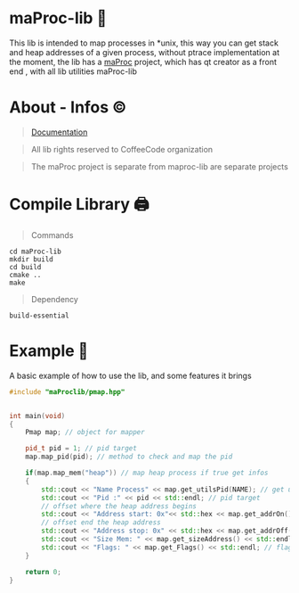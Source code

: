 # maProc-lib :dragon:


This lib is intended to map processes in *unix, this way you can get stack and heap addresses of a given process, without ptrace implementation at the moment, the lib has a [maProc](https://github.com/mentebinaria/maProc) project, which has qt creator as a front end , with all lib utilities maProc-lib

# About - Infos :copyright:
> [Documentation](https://0xc0ffeec0de.github.io/maProc-lib/index.html)

> All lib rights reserved to CoffeeCode organization

> The maProc project is separate from maproc-lib are separate projects

# Compile Library :printer:

> Commands

    cd maProc-lib
    mkdir build
    cd build
    cmake ..
    make


> Dependency

    build-essential

# Example 📖

A basic example of how to use the lib, and some features it brings

```C++
#include "maProclib/pmap.hpp"


int main(void)
{
	Pmap map; // object for mapper

	pid_t pid = 1; // pid target
	map.map_pid(pid); // method to check and map the pid

	if(map.map_mem("heap")) // map heap process if true get infos
	{
		std::cout << "Name Process" << map.get_utilsPid(NAME); // get utils name process
		std::cout << "Pid :" << pid << std::endl; // pid target
		// offset where the heap address begins
		std::cout << "Address start: 0x"<< std::hex << map.get_addrOn() << std::endl; 
		// offset end the heap address
		std::cout << "Address stop: 0x" << std::hex << map.get_addrOff() << std::endl; 
		std::cout << "Size Mem: " << map.get_sizeAddress() << std::endl; // size heap
		std::cout << "Flags: " << map.get_Flags() << std::endl; // flags, permissions
	}

	return 0;
}

```
